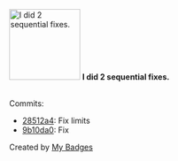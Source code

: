 <img src="https://my-badges.github.io/my-badges/fix-2.png" alt="I did 2 sequential fixes." title="I did 2 sequential fixes." width="128">
<strong>I did 2 sequential fixes.</strong>
<br><br>

Commits:

- <a href="https://github.com/Mindgamesnl/storm/commit/28512a4666c6d0ffa5b041550c5de717617e1ad1">28512a4</a>: Fix limits
- <a href="https://github.com/Mindgamesnl/storm/commit/9b10da01e4c29a10c0fa93d7382dabc34f7868db">9b10da0</a>: Fix


Created by <a href="https://github.com/my-badges/my-badges">My Badges</a>